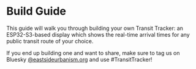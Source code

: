 # Build Guide

This guide will walk you through building your own Transit Tracker: an ESP32-S3-based display which shows the real-time arrival times for any public transit route of your choice.

If you end up building one and want to share, make sure to tag us on Bluesky [@eastsideurbanism.org](https://bsky.app/profile/eastsideurbanism.org) and use #TransitTracker!
